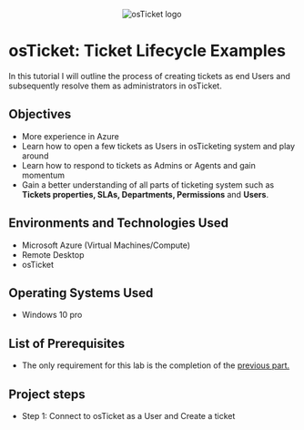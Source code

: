 <p align="center">
<img src="https://i.imgur.com/Clzj7Xs.png" alt="osTicket logo"/>
</p>

<h1>osTicket: Ticket Lifecycle Examples</h1>

In this tutorial I will outline the process of creating tickets as end Users and subsequently resolve them as administrators in osTicket.

<h2>Objectives</h2>

-  More experience in Azure
-  Learn how to open a few tickets as Users in osTicketing system and play around
-  Learn how to respond to tickets as Admins or Agents and gain momentum
-  Gain a better understanding of all parts of ticketing system such as <b>Tickets properties, SLAs, Departments, Permissions</b> and <b>Users</b>.

<h2>Environments and Technologies Used</h2>

-  Microsoft Azure (Virtual Machines/Compute)
-  Remote Desktop
-  osTicket

<h2>Operating Systems Used</h2>

-  Windows 10 pro

<h2>List of Prerequisites</h2>

-  The only requirement for this lab is the completion of the <a href="https://github.com/danielbangm/post-install-config">previous part.</a>

<h2>Project steps</h2>

-  Step 1: Connect to osTicket as a User and Create a ticket

